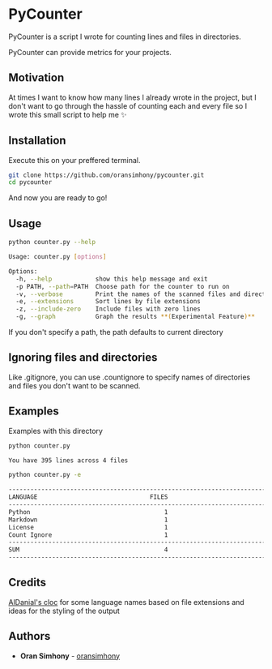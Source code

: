 # PyCounter

PyCounter is a script I wrote for counting lines and files in directories.

PyCounter can provide metrics for your projects.

## Motivation

At times I want to know how many lines I already wrote in the project,
but I don't want to go through the hassle of counting each and every file so I wrote this small script to help me ✨

## Installation

Execute this on your preffered terminal.

```sh
git clone https://github.com/oransimhony/pycounter.git
cd pycounter
```

And now you are ready to go!

## Usage

```sh
python counter.py --help

Usage: counter.py [options]

Options:
  -h, --help            show this help message and exit
  -p PATH, --path=PATH  Choose path for the counter to run on
  -v, --verbose         Print the names of the scanned files and directories
  -e, --extensions      Sort lines by file extensions
  -z, --include-zero    Include files with zero lines
  -g, --graph           Graph the results **(Experimental Feature)**
```

If you don't specify a path, the path defaults to current directory

## Ignoring files and directories

Like .gitignore, you can use .countignore to specify names of directories and files you don't want to be scanned.

## Examples

Examples with this directory

```sh
python counter.py

You have 395 lines across 4 files

python counter.py -e

--------------------------------------------------------------------------------
LANGUAGE                               FILES                               LINES
--------------------------------------------------------------------------------
Python                                     1                                 314
Markdown                                   1                                  57
License                                    1                                  21
Count Ignore                               1                                   3
--------------------------------------------------------------------------------
SUM                                        4                                 395
--------------------------------------------------------------------------------
```

## Credits

[AlDanial's cloc](https://github.com/AlDanial/cloc) for some language names based on file extensions and ideas for the styling of the output

## Authors

* **Oran Simhony** - [oransimhony](https://github.com/oransimhony)
